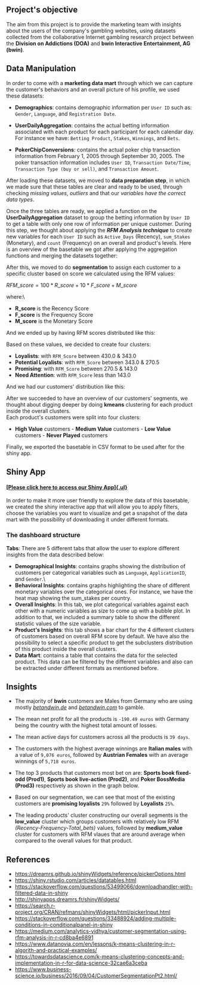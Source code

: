 ## Project's objective

The aim from this project is to provide the marketing team with insights about the users of the company's gambling websites, using datasets collected from the collaborative Internet gambling research project between the **Division on Addictions (DOA)** and **bwin Interactive Entertainment, AG (bwin)**.

## Data Manipulation

In order to come with a **marketing data mart** through which we can capture the customer's behaviors and an overall picture of his profile, we used these datasets:

-   **Demographics**: contains demographic information per `User ID` such as: `Gender`, `Language`, and `Registration Date`.

-   **UserDailyAggregation**: contains the actual betting information associated with each product for each participant for each calendar day. For instance we have: `Betting Product`, `Stakes`, `Winnings`, and `Bets`.

-   **PokerChipConversions**: contains the actual poker chip transaction information from February 1, 2005 through September 30, 2005. The poker transaction information includes `User ID`, `Transaction Date/Time`, `Transaction Type (buy or sell)`, and `Transaction Amount`.

After loading these datasets, we moved to **data preparation step**, in which we made sure that these tables are clear and ready to be used, through checking *missing values*, *outliers* and that our *variables have the correct data types*.

Once the three tables are ready, we applied a function on the **UserDailyAggregation** dataset to group the betting information by `User ID` to get a table with only one row of information per unique customer.
During this step, we thought about applying the ***RFM Analysis technique*** to create new variables for each `User ID` such as `Active_Days` (Recency), `sum_Stakes` (Monetary), and `count` (Frequency) on an overall and product's levels.
Here is an overview of the basetable we got after applying the aggregation functions and merging the datasets together:



After this, we moved to do **segmentation** to assign each customer to a specific cluster based on score we calculated using the RFM values:

$RFM\_score = 100 *R\_score +10 * F\_score + M\_score$

where:\
- **R_score** is the Recency Score
- **F_score** is the Frequency Score
- **M_score** is the Monetary Score

And we ended up by having RFM scores distributed like this:

Based on these values, we decided to create four clusters:
- **Loyalists**: with `RFM_Score` between 430.0 & 343.0
- **Potential Loyalists**: with `RFM_Score` between 343.0 & 270.5
- **Promising**: with `RFM_Score` between 270.5 & 143.0
- **Need Attention**: with `RFM_Score` less than 143.0

And we had our customers' distribution like this:


After we succeeded to have an overview of our customers' segments, we thought about digging deeper by doing **kmeans** clustering for each product inside the overall clusters.\
Each product's customers were split into four clusters:
- **High Value** customers - **Medium Value** customers - **Low Value** customers - **Never Played** customers

Finally, we exported the basetable in CSV format to be used after for the shiny app.

## Shiny App

#### [[**Please click here to access our Shiny App**]{.ul}](https://wajiharfaoui.shinyapps.io/ShinyApp/)  


In order to make it more user friendly to explore the data of this basetable, we created the shiny interactive app that will allow you to apply filters, choose the variables you want to visualize and get a snapshot of the data mart with the possibility of downloading it under different formats.

### The dashboard structure

**Tabs**: There are 5 different tabs that allow the user to explore different insights from the data described below:


- **Demographical Insights**: contains graphs showing the distribution of customers per categorical variables such as `Language`, `ApplicationID`, and `Gender`.\
- **Behavioral Insights**: contains graphs highlighting the share of different monetary variables over the categorical ones. For instance, we have the heat map showing the sum_stakes per country.
- **Overall Insights**: In this tab, we plot categorical variables against each other with a numeric variables as size to come up with a bubble plot. In addition to that, we included a summary table to show the different statistic values of the size variable.
- **Product's Insights**: this tab shows a bar chart for the 4 different clusters of customers based on overall RFM score by default. We have also the possibility to select a specific product to get the subclusters distribution of this product inside the overall clusters.
- **Data Mart**: contains a table that contains the data for the selected product. This data can be filtered by the different variables and also can be extracted under different formats as mentioned before.

## Insights

-   The majority of **bwin** customers are Males from Germany who are using mostly [*betandwin.de*](http://www.betandwin.de) and [*betandwin.com*](http://www.betandwin.com) to gamble.

-   The mean net profit for all the products is `-190.49 euros` with Germany being the country with the highest total amount of losses.

-   The mean active days for customers across all the products is `39 days`.

-   The customers with the highest average winnings are **Italian males** with a value of `9,076 euros`, followed by **Austrian Females** with an average winnings of `5,718 euros`.

- The top 3 products that customers most bet on are: **Sports book fixed-odd (Prod1)**, **Sports book live-action (Prod2)**, and **Poker BossMedia (Prod3)** respectively as shown in the graph below.  



-   Based on our segmentation, we can see that most of the existing customers are **promising loyalists** `29%` followed by **Loyalists** `25%`.



-   The leading products' cluster constructing our overall segments is the **low_value** cluster which groups customers with relatively low RFM *(Recency-Frequency-Total_bets)* values, followed by **medium_value** cluster for customers with RFM vlaues that are around average when compared to the overall values for that product.


## References

-   <https://dreamrs.github.io/shinyWidgets/reference/pickerOptions.html>
-   <https://shiny.rstudio.com/articles/datatables.html>
-   <https://stackoverflow.com/questions/53499066/downloadhandler-with-filtered-data-in-shiny>
-   <http://shinyapps.dreamrs.fr/shinyWidgets/>
-   <https://search.r-project.org/CRAN/refmans/shinyWidgets/html/pickerInput.html>
-   <https://stackoverflow.com/questions/33488924/adding-multiple-conditions-in-conditionalpanel-in-shiny>
-   <https://medium.com/analytics-vidhya/customer-segmentation-using-rfm-analysis-in-r-cd8ba4e6891>
-   <https://www.datanovia.com/en/lessons/k-means-clustering-in-r-algorith-and-practical-examples/>
-   <https://towardsdatascience.com/k-means-clustering-concepts-and-implementation-in-r-for-data-science-32cae6a3ceba>
-   <https://www.business-science.io/business/2016/09/04/CustomerSegmentationPt2.html/>
